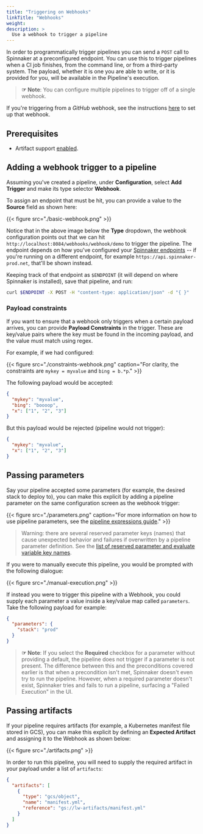 ```yaml
---
title: "Triggering on Webhooks"
linkTitle: "Webhooks"
weight:
description: >
  Use a webhook to trigger a pipeline
---
```



In order to programmatically trigger pipelines you can send a `POST` call to
Spinnaker at a preconfigured endpoint. You can use this to trigger pipelines
when a CI job finishes, from the command line, or from a third-party system.
The payload, whether it is one you are able to write, or it is provided for
you, will be available in the Pipeline's execution.

> __☞ Note__:  You can configure multiple pipelines to trigger off of a single
> webhook.

If you're triggering from a *GitHub* webhook, see the instructions
[here](/docs/setup/other_config/triggers/github/) to set up that webhook.

## Prerequisites

* Artifact support [enabled](/docs/reference/artifacts-with-artifactsrewrite//#enabling-artifact-support).

## Adding a webhook trigger to a pipeline

Assuming you've created a pipeline, under __Configuration__, select __Add
Trigger__ and make its type selector __Webhook__.

To assign an endpoint that must be hit, you can provide a value to the
__Source__ field as shown here:

{{< figure src="./basic-webhook.png" >}}

Notice that in the above image below the __Type__ dropdown, the webhook
configuration points out that we can hit
`http://localhost:8084/webhooks/webhook/demo` to trigger the pipeline. The
endpoint depends on how you've configured your [Spinnaker
endpoints](/docs/setup/security) -- if you're running on a different endpoint, for
example `https://api.spinnaker-prod.net`, that'll be shown instead.

Keeping track of that endpoint as `$ENDPOINT` (it will depend on where
Spinnaker is installed), save that pipeline, and run:

```bash
curl $ENDPOINT -X POST -H "content-type: application/json" -d "{ }"
```

### Payload constraints

If you want to ensure that a webhook only triggers when a certain payload
arrives, you can provide __Payload Constraints__ in the trigger. These are
key/value pairs where the key must be found in the incoming payload, and the
value must match using regex.

For example, if we had configured:

{{< figure src="./constraints-webhook.png" caption="For clarity, the constraints are `mykey = myvalue` and `bing = b.*p`." >}}

The following payload would be accepted:

```json
{
  "mykey": "myvalue",
  "bing": "boooop",
  "x": ["1", "2", "3"]
}
```

But this payload would be rejected (pipeline would not trigger):

```json
{
  "mykey": "myvalue",
  "x": ["1", "2", "3"]
}
```

## Passing parameters

Say your pipeline accepted some parameters (for example, the desired stack to
deploy to), you can make this explicit by adding a pipeline parameter on the
same configuration screen as the webhook trigger:

{{< figure src="./parameters.png" caption="For more information on how to use pipeline parameters, see the [pipeline expressions guide](/docs/guides/user/pipeline-expressions)." >}}

> Warning: there are several reserved parameter keys (names) that cause unexpected behavior and failures
> if overwritten by a pipeline parameter definition.
> See the [list of reserved parameter and evaluate variable key names](/docs/guides/user/pipeline/expressions#list-of-reserved-parameter-and-evaluate-variable-key-names).

If you were to manually execute this pipeline, you would be prompted with the
following dialogue:

{{< figure src="./manual-execution.png" >}}

If instead you were to trigger this pipeline with a Webhook, you could supply
each parameter a value inside a key/value map called `parameters`. Take the
following payload for example:

```json
{
  "parameters": {
    "stack": "prod"
  }
}
```

> __☞ Note__: If you select the __Required__ checkbox for a parameter without
> providing a default, the pipeline does not trigger if a parameter is not
> present. The difference between this and the preconditions covered earlier is
> that when a precondition isn't met, Spinnaker doesn't even try to run the
> pipeline. However, when a required parameter doesn't exist, Spinnaker tries
> and fails to run a pipeline, surfacing a "Failed Execution" in the UI.

## Passing artifacts

If your pipeline requires artifacts (for example, a Kubernetes manifest file
stored in GCS), you can make this explicit by defining an __Expected Artifact__
and assigning it to the Webhook as shown below:

{{< figure src="./artifacts.png" >}}

In order to run this pipeline, you will need to supply the required artifact in
your payload under a list of `artifacts`:

```json
{
  "artifacts": [
    {
      "type": "gcs/object",
      "name": "manifest.yml",
      "reference": "gs://lw-artifacts/manifest.yml"
    }
  ]
}
```
